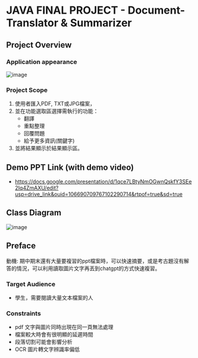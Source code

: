 # JAVA FINAL PROJECT - Document-Translator & Summarizer

## Project Overview
### Application appearance
![image](https://github.com/culture0418/JAVA_FINAL_PROJECT_PDF_READER/assets/95466200/c99b7d7b-54c3-4ed6-93e8-85d283c55e0d)


### Project Scope 
1. 使用者匯入PDF, TXT或JPG檔案，
2. 並在功能選取區選擇需執行的功能：
    - 翻譯
    - 重點整理
    - 回覆問題
    - 給予更多資訊(關鍵字)
3. 並將結果顯示於結果顯示區。

## Demo PPT Link (with demo video)
- https://docs.google.com/presentation/d/1qce7LBtyNmOGwnQskfY3SEe2Iq4ZmAXU/edit?usp=drive_link&ouid=106690709767102290714&rtpof=true&sd=true


## Class Diagram
![image](https://github.com/culture0418/JAVA_FINAL_PROJECT_PDF_READER/assets/95466200/e6b804a5-009f-4881-9132-010d28284c5f)

## Preface
動機: 期中期末還有大量要複習的ppt檔案時，可以快速摘要，或是考古題沒有解答的情況，可以利用讀取圖片文字再丟到chatgpt的方式快速複習。

### Target Audience
- 學生，需要閱讀大量文本檔案的人

### Constraints 
- pdf 文字與圖片同時出現在同一頁無法處理
- 檔案較大時會有很明顯的延遲時間
- 段落切割可能會影響分析
- OCR 圖片轉文字辨識率偏低

